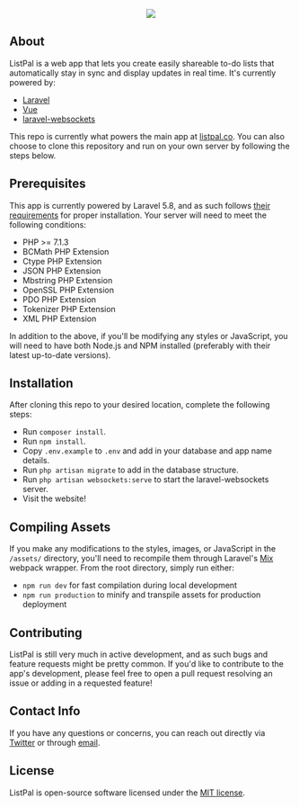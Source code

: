 <p align="center"><img src="https://listpal.co/assets/images/listpal-logo.svg"></p>

## About

ListPal is a web app that lets you create easily shareable to-do lists that automatically stay in sync and display updates in real time. It's currently powered by:

- [Laravel](https://laravel.com)
- [Vue](https://vuejs.org/)
- [laravel-websockets](https://github.com/beyondcode/laravel-websockets)

This repo is currently what powers the main app at [listpal.co](https://listpal.co). You can also choose to clone this repository and run on your own server by following the steps below.

## Prerequisites

This app is currently powered by Laravel 5.8, and as such follows [their requirements](https://laravel.com/docs/5.8#server-requirements) for proper installation. Your server will need to meet the following conditions:

- PHP >= 7.1.3
- BCMath PHP Extension
- Ctype PHP Extension
- JSON PHP Extension
- Mbstring PHP Extension
- OpenSSL PHP Extension
- PDO PHP Extension
- Tokenizer PHP Extension
- XML PHP Extension

In addition to the above, if you'll be modifying any styles or JavaScript, you will need to have both Node.js and NPM installed (preferably with their latest up-to-date versions).

## Installation

After cloning this repo to your desired location, complete the following steps:

- Run `composer install`.
- Run `npm install`.
- Copy `.env.example` to `.env` and add in your database and app name details.
- Run `php artisan migrate` to add in the database structure.
- Run `php artisan websockets:serve` to start the laravel-websockets server.
- Visit the website!

## Compiling Assets

If you make any modifications to the styles, images, or JavaScript in the `/assets/` directory, you'll need to recompile them through Laravel's [Mix](https://laravel.com/docs/5.8/mix#installation) webpack wrapper. From the root directory, simply run either:
- `npm run dev` for fast compilation during local development
- `npm run production` to minify and transpile assets for production deployment

## Contributing

ListPal is still very much in active development, and as such bugs and feature requests might be pretty common. If you'd like to contribute to the app's development, please feel free to open a pull request resolving an issue or adding in a requested feature!

## Contact Info

If you have any questions or concerns, you can reach out directly via [Twitter](https://twitter.com/listpalco) or through [email](mailto:listpalco@gmail.com).

## License

ListPal is open-source software licensed under the [MIT license](https://opensource.org/licenses/MIT).
